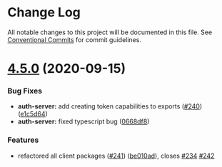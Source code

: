 # Change Log

All notable changes to this project will be documented in this file.
See [Conventional Commits](https://conventionalcommits.org) for commit guidelines.

# [4.5.0](https://github.com/darkadept/imperium/compare/v4.4.1...v4.5.0) (2020-09-15)


### Bug Fixes

* **auth-server:** add creating token capabilities to exports ([#240](https://github.com/darkadept/imperium/issues/240)) ([e1c5d64](https://github.com/darkadept/imperium/commit/e1c5d64056ef6c6506a5a9882816156f94fcb5ba))
* **auth-server:** fixed typescript bug ([0668df8](https://github.com/darkadept/imperium/commit/0668df889f6aabc1587d8b2d8b58bacefce7329e))


### Features

* refactored all client packages ([#241](https://github.com/darkadept/imperium/issues/241)) ([be010ad](https://github.com/darkadept/imperium/commit/be010ad96e0ddb6f40b189561568df2327025e0e)), closes [#234](https://github.com/darkadept/imperium/issues/234) [#242](https://github.com/darkadept/imperium/issues/242)
